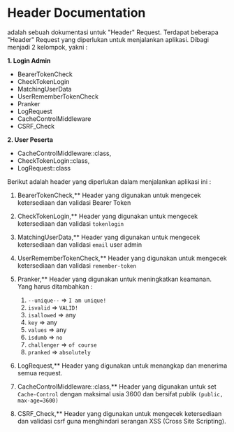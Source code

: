 # Header Documentation

adalah sebuah dokumentasi untuk "Header" Request. Terdapat beberapa "Header" Request yang diperlukan untuk menjalankan aplikasi. Dibagi menjadi 2 kelompok, yakni :

**1. Login Admin**
   - BearerTokenCheck
   - CheckTokenLogin
   - MatchingUserData
   - UserRememberTokenCheck
   - Pranker
   - LogRequest
   - CacheControlMiddleware
   - CSRF_Check
  
**2. User Peserta**
   - CacheControlMiddleware::class,
   - CheckTokenLogin::class,
   - LogRequest::class

Berikut adalah header yang diperlukan dalam menjalankan aplikasi ini :
1. BearerTokenCheck,**
   Header yang digunakan untuk mengecek ketersediaan dan validasi Bearer Token

2. CheckTokenLogin,**
   Header yang digunakan untuk mengecek ketersediaan dan validasi `tokenlogin`

3. MatchingUserData,**
   Header yang digunakan untuk mengecek ketersediaan dan validasi `email` user admin

4. UserRememberTokenCheck,**
   Header yang digunakan untuk mengecek ketersediaan dan validasi `remember-token`

5. Pranker,**
   Header yang digunakan untuk meningkatkan keamanan. Yang harus ditambahkan :
   1. `--unique--` => `I am unique!`
   2. `isvalid` => `VALID!`
   3. `isallowed` => any
   4. `key` => any
   5. `values` => any
   6. `isdumb` => `no`
   7. `challenger` => `of course`
   8. `pranked` => `absolutely`
   
6. LogRequest,**
   Header yang digunakan untuk menangkap dan menerima semua request.

7. CacheControlMiddleware::class,**
   Header yang digunakan untuk set `Cache-Control` dengan maksimal usia 3600 dan bersifat publik `(public, max-age=3600)`
   
8. CSRF_Check,**
   Header yang digunakan untuk mengecek ketersediaan dan validasi csrf guna menghindari serangan XSS (Cross Site Scripting).
